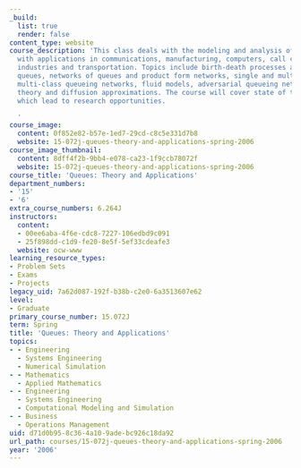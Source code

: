```yaml
---
_build:
  list: true
  render: false
content_type: website
course_description: 'This class deals with the modeling and analysis of queueing systems,
  with applications in communications, manufacturing, computers, call centers, service
  industries and transportation. Topics include birth-death processes and simple Markovian
  queues, networks of queues and product form networks, single and multi-server queues,
  multi-class queueing networks, fluid models, adversarial queueing networks, heavy-traffic
  theory and diffusion approximations. The course will cover state of the art results
  which lead to research opportunities.

  '
course_image:
  content: 0f852e82-b57e-1ed7-29cd-c8c5e331d7b8
  website: 15-072j-queues-theory-and-applications-spring-2006
course_image_thumbnail:
  content: 8dff4f2b-9bb4-e078-ca23-1f9ccb78072f
  website: 15-072j-queues-theory-and-applications-spring-2006
course_title: 'Queues: Theory and Applications'
department_numbers:
- '15'
- '6'
extra_course_numbers: 6.264J
instructors:
  content:
  - 00ee6aba-4f6e-cdc8-7227-106edbd9c091
  - 25f898dd-c1d9-fe20-8e5f-5ef33cdeafe3
  website: ocw-www
learning_resource_types:
- Problem Sets
- Exams
- Projects
legacy_uid: 7a62d087-192f-b38b-c2e0-6a3513607e62
level:
- Graduate
primary_course_number: 15.072J
term: Spring
title: 'Queues: Theory and Applications'
topics:
- - Engineering
  - Systems Engineering
  - Numerical Simulation
- - Mathematics
  - Applied Mathematics
- - Engineering
  - Systems Engineering
  - Computational Modeling and Simulation
- - Business
  - Operations Management
uid: d71d0b95-8c36-4a10-9ade-bc926c18da92
url_path: courses/15-072j-queues-theory-and-applications-spring-2006
year: '2006'
---
```

